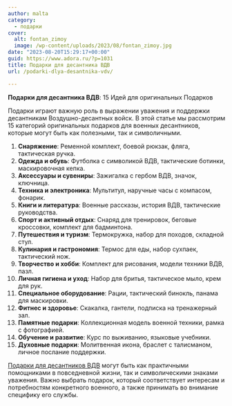 ```yaml
---
author: malta
category:
  - подарки
cover:
  alt: fontan_zimoy
  image: /wp-content/uploads/2023/08/fontan_zimoy.jpg
date: "2023-08-20T15:29:17+00:00"
guid: https://www.adora.ru/?p=1031
title: Подарки для десантника ВДВ
url: /podarki-dlya-desantnika-vdv/

---
```

**Подарки для десантника ВДВ**: 15 Идей для оригинальных Подарков

Подарки играют важную роль в выражении уважения и поддержки десантникам Воздушно-десантных войск. В этой статье мы рассмотрим 15 категорий оригинальных подарков для военных десантников, которые могут быть как полезными, так и символичными.

1. **Снаряжение**: Ременной комплект, боевой рюкзак, фляга, тактическая ручка.
1. **Одежда и обувь**: Футболка с символикой ВДВ, тактические ботинки, маскировочная кепка.
1. **Аксессуары и сувениры**: Зажигалка с гербом ВДВ, значок, ключница.
1. **Техника и электроника**: Мультитул, наручные часы с компасом, фонарик.
1. **Книги и литература**: Военные рассказы, история ВДВ, тактические руководства.
1. **Спорт и активный отдых**: Снаряд для тренировок, беговые кроссовки, комплект для бадминтона.
1. **Путешествия и туризм**: Термокружка, набор для походов, складной стул.
1. **Кулинария и гастрономия**: Термос для еды, набор сухпаек, тактический нож.
1. **Творчество и хобби**: Комплект для рисования, модели техники ВДВ, пазл.
1. **Личная гигиена и уход**: Набор для бритья, тактическое мыло, крем для рук.
1. **Специальное оборудование**: Рации, тактический бинокль, панама для маскировки.
1. **Фитнес и здоровье**: Скакалка, гантели, подписка на тренажерный зал.
1. **Памятные подарки**: Коллекционная модель военной техники, рамка с фотографией.
1. **Обучение и развитие**: Курс по выживанию, языковые учебники.
1. **Духовные подарки**: Молитвенная икона, браслет с талисманом, личное послание поддержки.

[Подарки для десантников ВДВ](https://www.100suvenirov.ru/holidays/den-vozdushno-desantnyh-voysk-den-vdv-/) могут быть как практичными помощниками в повседневной жизни, так и символическими знаками уважения. Важно выбрать подарок, который соответствует интересам и потребностям конкретного военного, а также принимать во внимание специфику его службы.
